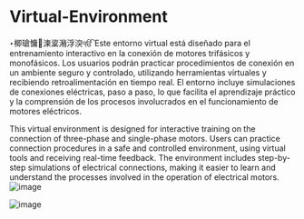 ﻿# Virtual-Environment
‣楖瑲慵⵬湅楶潲浮湥ੴ
 Este entorno virtual está diseñado para el entrenamiento interactivo en la conexión de motores trifásicos y monofásicos. Los usuarios podrán practicar procedimientos de conexión en un ambiente seguro y controlado, utilizando herramientas virtuales y recibiendo retroalimentación en tiempo real. El entorno incluye simulaciones de conexiones eléctricas, paso a paso, lo que facilita el aprendizaje práctico y la comprensión de los procesos involucrados en el funcionamiento de motores eléctricos.
 
 This virtual environment is designed for interactive training on the connection of three-phase and single-phase motors. Users can practice connection procedures in a safe and controlled environment, using virtual tools and receiving real-time feedback. The environment includes step-by-step simulations of electrical connections, making it easier to learn and understand the processes involved in the operation of electrical motors.
 ![image](https://github.com/user-attachments/assets/0868caee-4ae7-4d86-9751-bc7a74ab22cb)

 ![image](https://github.com/user-attachments/assets/44d9bf5d-3a40-4633-8152-f3eaaa54af30)

